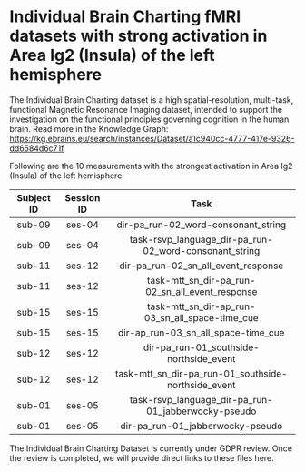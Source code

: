 # Individual Brain Charting fMRI datasets with strong activation in Area Ig2 (Insula) of the left hemisphere

The Individual Brain Charting dataset is a high spatial-resolution, multi-task, functional Magnetic Resonance Imaging dataset, intended to support the investigation on the functional principles governing cognition in the human brain.
Read more in the Knowledge Graph: https://kg.ebrains.eu/search/instances/Dataset/a1c940cc-4777-417e-9326-dd6584d6c71f

Following are the 10 measurements with the strongest activation in Area Ig2 (Insula) of the left hemisphere:

| Subject ID | Session ID | Task |
| :-: | :-: | :-: |
| sub-09 | ses-04 | dir-pa_run-02_word-consonant_string|
| sub-09 | ses-04 | task-rsvp_language_dir-pa_run-02_word-consonant_string|
| sub-11 | ses-12 | dir-pa_run-02_sn_all_event_response|
| sub-11 | ses-12 | task-mtt_sn_dir-pa_run-02_sn_all_event_response|
| sub-15 | ses-15 | task-mtt_sn_dir-ap_run-03_sn_all_space-time_cue|
| sub-15 | ses-15 | dir-ap_run-03_sn_all_space-time_cue|
| sub-12 | ses-12 | dir-pa_run-01_southside-northside_event|
| sub-12 | ses-12 | task-mtt_sn_dir-pa_run-01_southside-northside_event|
| sub-01 | ses-05 | task-rsvp_language_dir-pa_run-01_jabberwocky-pseudo|
| sub-01 | ses-05 | dir-pa_run-01_jabberwocky-pseudo|


The Individual Brain Charting Dataset is currently under GDPR review. Once the review is completed, we will provide direct links to these files here.